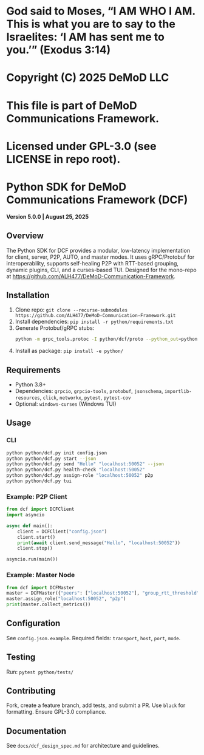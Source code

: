 # God said to Moses, “I AM WHO I AM. This is what you are to say to the Israelites: ‘I AM has sent me to you.’” (Exodus 3:14)
# Copyright (C) 2025 DeMoD LLC
# This file is part of DeMoD Communications Framework.
# Licensed under GPL-3.0 (see LICENSE in repo root).

# Python SDK for DeMoD Communications Framework (DCF)

**Version 5.0.0 | August 25, 2025**

## Overview
The Python SDK for DCF provides a modular, low-latency implementation for client, server, P2P, AUTO, and master modes. It uses gRPC/Protobuf for interoperability, supports self-healing P2P with RTT-based grouping, dynamic plugins, CLI, and a curses-based TUI. Designed for the mono-repo at https://github.com/ALH477/DeMoD-Communication-Framework.

## Installation
1. Clone repo: `git clone --recurse-submodules https://github.com/ALH477/DeMoD-Communication-Framework.git`
2. Install dependencies: `pip install -r python/requirements.txt`
3. Generate Protobuf/gRPC stubs:
   ```bash
   python -m grpc_tools.protoc -I python/dcf/proto --python_out=python/dcf --grpc_python_out=python/dcf python/dcf/proto/messages.proto python/dcf/proto/services.proto
   ```
4. Install as package: `pip install -e python/`

## Requirements
- Python 3.8+
- Dependencies: `grpcio`, `grpcio-tools`, `protobuf`, `jsonschema`, `importlib-resources`, `click`, `networkx`, `pytest`, `pytest-cov`
- Optional: `windows-curses` (Windows TUI)

## Usage
### CLI
```bash
python python/dcf.py init config.json
python python/dcf.py start --json
python python/dcf.py send "Hello" "localhost:50052" --json
python python/dcf.py health-check "localhost:50052"
python python/dcf.py assign-role "localhost:50052" p2p
python python/dcf.py tui
```

### Example: P2P Client
```python
from dcf import DCFClient
import asyncio

async def main():
    client = DCFClient("config.json")
    client.start()
    print(await client.send_message("Hello", "localhost:50052"))
    client.stop()

asyncio.run(main())
```

### Example: Master Node
```python
from dcf import DCFMaster
master = DCFMaster({"peers": ["localhost:50052"], "group_rtt_threshold": 50})
master.assign_role("localhost:50052", "p2p")
print(master.collect_metrics())
```

## Configuration
See `config.json.example`. Required fields: `transport`, `host`, `port`, `mode`.

## Testing
Run: `pytest python/tests/`

## Contributing
Fork, create a feature branch, add tests, and submit a PR. Use `black` for formatting. Ensure GPL-3.0 compliance.

## Documentation
See `docs/dcf_design_spec.md` for architecture and guidelines.
